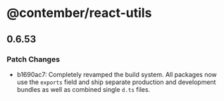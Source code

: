 # @contember/react-utils

## 0.6.53
### Patch Changes

- b1690ac7: Completely revamped the build system. All packages now use the `exports` field and ship separate production and development bundles as well as combined single `d.ts` files.
